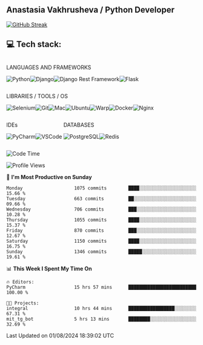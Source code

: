 ## Anastasia Vakhrusheva / Python Developer

<a href="https://git.io/streak-stats"><img src="https://streak-stats.demolab.com?user=KetKode&theme=transparent&mode=weekly" alt="GitHub Streak" /></a>

## **💻 Tech stack:**

<div style="display: inline-block;">

LANGUAGES AND FRAMEWORKS

<img alt="Python" src="https://img.shields.io/badge/Python-FFD43B?style=for-the-badge&logo=python&logoColor=blue" /><img alt="Django" src="https://img.shields.io/badge/Django-092E20?style=for-the-badge&logo=django&logoColor=green" /><img alt="Django Rest Framework" src="https://img.shields.io/badge/django%20rest-ff1709?style=for-the-badge&logo=django&logoColor=white" /><img alt="Flask" src="https://img.shields.io/badge/Flask-000000?style=for-the-badge&logo=flask&logoColor=white" />

</div>

<div style="display: inline-block;">
  
LIBRARIES / TOOLS / OS

<img alt="Selenium" src="https://img.shields.io/badge/Selenium-43B02A?style=for-the-badge&logo=Selenium&logoColor=white" /><img alt="Git" src="https://img.shields.io/badge/GIT-E44C30?style=for-the-badge&logo=git&logoColor=white" /><img alt="Mac" src="https://img.shields.io/badge/mac%20os-000000?style=for-the-badge&logo=apple&logoColor=white" /><img alt="Ubuntu" src="https://img.shields.io/badge/Ubuntu-E95420?style=for-the-badge&logo=ubuntu&logoColor=white" /><img alt="Warp" src="https://img.shields.io/badge/warp-01A4FF?style=for-the-badge&logo=warp&logoColor=white" /><img alt="Docker" src="https://img.shields.io/badge/Docker-2CA5E0?style=for-the-badge&logo=docker&logoColor=white" /><img alt="Nginx" src="https://img.shields.io/badge/Nginx-009639?style=for-the-badge&logo=nginx&logoColor=white" />

</div>

<div style="display: inline-block;">

IDEs

<img alt="PyCharm" src="https://img.shields.io/badge/PyCharm-000000.svg?&style=for-the-badge&logo=PyCharm&logoColor=white" /><img alt="VSCode" src="https://img.shields.io/badge/VSCode-0078D4?style=for-the-badge&logo=visual%20studio%20code&logoColor=white" />

</div>

<div style="display: inline-block;">
  
DATABASES

<img alt="PostgreSQL" src="https://img.shields.io/badge/PostgreSQL-316192?style=for-the-badge&logo=postgresql&logoColor=white" /><img alt="Redis" src="https://img.shields.io/badge/redis-%23DD0031.svg?&style=for-the-badge&logo=redis&logoColor=white" />

</div>
                    
<br/>

<!--START_SECTION:waka-->
![Code Time](http://img.shields.io/badge/Code%20Time-61%20hrs%2019%20mins-blue)

![Profile Views](http://img.shields.io/badge/Profile%20Views-23-blue)

📅 **I'm Most Productive on Sunday** 

```text
Monday                   1075 commits        ████░░░░░░░░░░░░░░░░░░░░░   15.66 % 
Tuesday                  663 commits         ██░░░░░░░░░░░░░░░░░░░░░░░   09.66 % 
Wednesday                706 commits         ███░░░░░░░░░░░░░░░░░░░░░░   10.28 % 
Thursday                 1055 commits        ████░░░░░░░░░░░░░░░░░░░░░   15.37 % 
Friday                   870 commits         ███░░░░░░░░░░░░░░░░░░░░░░   12.67 % 
Saturday                 1150 commits        ████░░░░░░░░░░░░░░░░░░░░░   16.75 % 
Sunday                   1346 commits        █████░░░░░░░░░░░░░░░░░░░░   19.61 % 
```


📊 **This Week I Spent My Time On** 

```text
🔥 Editors: 
PyCharm                  15 hrs 57 mins      █████████████████████████   100.00 % 

🐱‍💻 Projects: 
integral                 10 hrs 44 mins      █████████████████░░░░░░░░   67.31 % 
mit_tg_bot               5 hrs 13 mins       ████████░░░░░░░░░░░░░░░░░   32.69 % 
```


 Last Updated on 01/08/2024 18:39:02 UTC
<!--END_SECTION:waka-->

</div>
